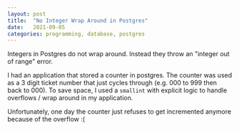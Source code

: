 ```yaml
---
layout: post
title:  "No Integer Wrap Around in Postgres"
date:   2021-09-05
categories: programming, database, postgres
---
```


Integers in Postgres do not wrap around. Instead they throw an "integer out of
range" error.

I had an application that stored a counter in postgres. The counter was used as
a 3 digit ticket number that just cycles through (e.g. 000 to 999 then back to
000). To save space, I used a `smallint` with explicit logic to handle
overflows / wrap around in my application. 

Unfortunately, one day the counter just refuses to get incremented anymore
because of the overflow :(
